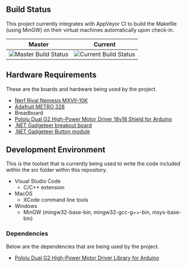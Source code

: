 ## Build Status
This project currently integrates with AppVeyor CI to build the Makefile (using MinGW) on their virtual machines automatically upon check-in.

Master | Current
------------ | -------------
![Master Build Status](https://ci.appveyor.com/api/projects/status/85ad7mn4lbf9lewh/branch/master?svg=true) | ![Current Build Status](https://ci.appveyor.com/api/projects/status/85ad7mn4lbf9lewh?svg=true)


## Hardware Requirements
These are the boards and hardware being used by the project.
- [Nerf Rival Nemesis MXVII-10K](https://shop.hasbro.com/en-us/product/nerf-rival-nemesis-mxvii-10-k-blue:04E71588-5056-9047-F5B8-940FC9A5A209)
- [Adafruit METRO 328](https://www.adafruit.com/product/2488)
- Breadboard
- [Pololu Dual G2 High-Power Motor Driver 18v18 Shield for Arduino](https://www.pololu.com/product/2515)
- [.NET Gadgeteer breakout board](http://www.ctr-electronics.com/breakoutmodule.html)
- [.NET Gadgeteer Button module](https://old.ghielectronics.com/catalog/product/274)

## Development Environment
This is the toolset that is currently being used to write the code included within the src folder within this repository.
- Visual Studio Code
  - C/C++ extension
- MacOS
  - XCode command line tools
- Windows
  - MinGW (mingw32-base-bin, mingw32-gcc-g++-bin, msys-base-bin)

### Dependencies
Below are the dependencies that are being used by the project.
- [Pololu Dual G2 High-Power Motor Driver Library for Arduino](https://github.com/pololu/dual-g2-high-power-motor-shield)
